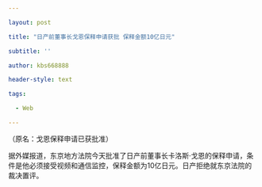 ```yaml
---

layout: post

title: "日产前董事长戈恩保释申请获批 保释金额10亿日元"

subtitle: ''

author: kbs668888

header-style: text

tags:

  - Web

---
```


（原名：戈恩保释申请已获批准）

据外媒报道，东京地方法院今天批准了日产前董事长卡洛斯·戈恩的保释申请，条件是他必须接受视频和通信监控，保释金额为10亿日元。日产拒绝就东京法院的裁决置评。


